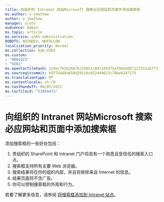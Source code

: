 ```yaml
---
title: 向组织的 Intranet 网站Microsoft 搜索必应网站和页面中添加搜索框
ms.author: v-jmathew
author: v-jmathew
manager: scotv
audience: Admin
ms.topic: article
ms.service: o365-administration
ROBOTS: NOINDEX, NOFOLLOW
localization_priority: Normal
ms.collection: Adm_O365
ms.custom:
- "9005423"
- "9261"
ms.openlocfilehash: 129ec762b2667b216951c441165d75af0bddd57127351a8ff31fc2793e4479d8
ms.sourcegitcommit: b5f7da89a650d2915dc652449623c78be6247175
ms.translationtype: MT
ms.contentlocale: zh-CN
ms.lasthandoff: 08/05/2021
ms.locfileid: "53954471"
---
```

# <a name="add-a-search-box-for-microsoft-search-in-bing-to-your-organizations-intranet-sites-and-pages"></a>向组织的 Intranet 网站Microsoft 搜索必应网站和页面中添加搜索框

添加搜索框的一些好处包括：

1. 贵组织的 SharePoint 和 Intranet 门户将具有一个熟悉且受信任的搜索入口点。
2. 搜索框支持所有主要 Web 浏览器。
3. 搜索结果将在你的组织内部，并且将排除来自 Internet 的信息。
4. 结果页面将不含广告。
5. 你可以控制搜索框的外观和行为。

若要了解更多信息，请参阅 [将搜索框添加到 Intranet 站点](https://go.microsoft.com/fwlink/?linkid=2151387)。
